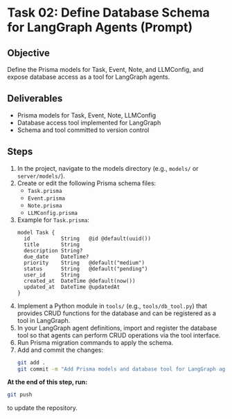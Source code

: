 # Task 02: Define Database Schema for LangGraph Agents (Prompt)

## Objective
Define the Prisma models for Task, Event, Note, and LLMConfig, and expose database access as a tool for LangGraph agents.

## Deliverables
- Prisma models for Task, Event, Note, LLMConfig
- Database access tool implemented for LangGraph
- Schema and tool committed to version control

## Steps
1. In the project, navigate to the models directory (e.g., `models/` or `server/models/`).
2. Create or edit the following Prisma schema files:
   - `Task.prisma`
   - `Event.prisma`
   - `Note.prisma`
   - `LLMConfig.prisma`
3. Example for `Task.prisma`:
   ```prisma
   model Task {
     id          String   @id @default(uuid())
     title       String
     description String?
     due_date    DateTime?
     priority    String   @default("medium")
     status      String   @default("pending")
     user_id     String
     created_at  DateTime @default(now())
     updated_at  DateTime @updatedAt
   }
   ```
4. Implement a Python module in `tools/` (e.g., `tools/db_tool.py`) that provides CRUD functions for the database and can be registered as a tool in LangGraph.
5. In your LangGraph agent definitions, import and register the database tool so that agents can perform CRUD operations via the tool interface.
6. Run Prisma migration commands to apply the schema.
7. Add and commit the changes:
   ```bash
   git add .
   git commit -m "Add Prisma models and database tool for LangGraph agents"
   ```

**At the end of this step, run:**
```bash
git push
```
to update the repository. 